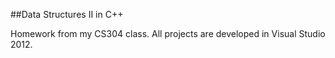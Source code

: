 ##Data Structures II in C++

Homework from my CS304 class. All projects are developed in Visual Studio 2012.
